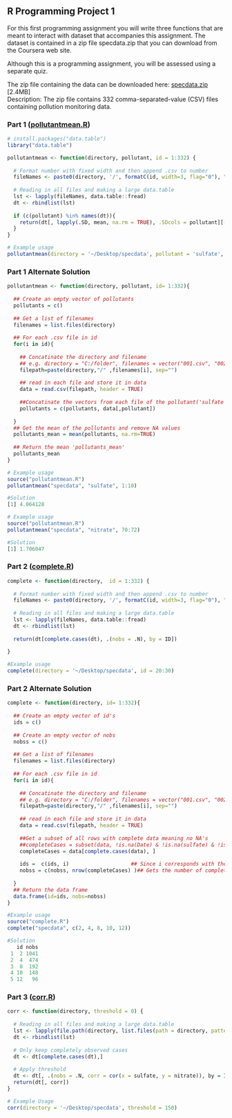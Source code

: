 ## R Programming Project 1

For this first programming assignment you will write three functions that are meant to interact with dataset that accompanies this assignment. The dataset is contained in a zip file specdata.zip that you can download from the Coursera web site.

Although this is a programming assignment, you will be assessed using a separate quiz.



The zip file containing the data can be downloaded here:
[specdata.zip](https://d396qusza40orc.cloudfront.net/rprog%2Fdata%2Fspecdata.zip) [2.4MB]
</br>Description: The zip file contains 332 comma-separated-value (CSV) files containing pollution monitoring data. 

### Part 1 ([pollutantmean.R](https://github.com/mGalarnyk/datasciencecoursera/blob/master/2_R_Programming/projects/pollutantmean.R))

```R
# install.packages("data.table")
library("data.table")

pollutantmean <- function(directory, pollutant, id = 1:332) {
  
  # Format number with fixed width and then append .csv to number
  fileNames <- paste0(directory, '/', formatC(id, width=3, flag="0"), ".csv" )
  
  # Reading in all files and making a large data.table
  lst <- lapply(fileNames, data.table::fread)
  dt <- rbindlist(lst)
  
  if (c(pollutant) %in% names(dt)){
    return(dt[, lapply(.SD, mean, na.rm = TRUE), .SDcols = pollutant][[1]])
  } 
}

# Example usage
pollutantmean(directory = '~/Desktop/specdata', pollutant = 'sulfate', id = 20)
```
### Part 1 Alternate Solution 

```R
pollutantmean <- function(directory, pollutant, id= 1:332){
  
  ## Create an empty vector of pollutants
  pollutants = c()
  
  ## Get a list of filenames
  filenames = list.files(directory)
  
  ## For each .csv file in id
  for(i in id){
    
    ## Concatinate the directory and filename
    ## e.g. directory = "C:/folder", filenames = vector("001.csv", "002.csv", ...), filepath="C:/folder/001.csv"
    filepath=paste(directory,"/" ,filenames[i], sep="")
    
    ## read in each file and store it in data
    data = read.csv(filepath, header = TRUE)
    
    ##Concatinate the vectors from each file of the pollutant('sulfate' or 'nitrate') column to pollutants vector
    pollutants = c(pollutants, data[,pollutant])
    
  }
  ## Get the mean of the pollutants and remove NA values
  pollutants_mean = mean(pollutants, na.rm=TRUE)
  
  ## Return the mean 'pollutants_mean'
  pollutants_mean
}

# Example usage
source("pollutantmean.R")
pollutantmean("specdata", "sulfate", 1:10)

#Solution
[1] 4.064128

# Example usage
source("pollutantmean.R")
pollutantmean("specdata", "nitrate", 70:72)

#Solution
[1] 1.706047
```

### Part 2 ([complete.R](https://github.com/mGalarnyk/datasciencecoursera/blob/master/2_R_Programming/projects/complete.R))
```R
complete <- function(directory,  id = 1:332) {
  
  # Format number with fixed width and then append .csv to number
  fileNames <- paste0(directory, '/', formatC(id, width=3, flag="0"), ".csv" )
  
  # Reading in all files and making a large data.table
  lst <- lapply(fileNames, data.table::fread)
  dt <- rbindlist(lst)
  
  return(dt[complete.cases(dt), .(nobs = .N), by = ID])
  
}

#Example usage
complete(directory = '~/Desktop/specdata', id = 20:30)
```

### Part 2 Alternate Solution
```R
complete <- function(directory, id= 1:332){
  
  ## Create an empty vector of id's
  ids = c()
  
  ## Create an empty vector of nobs
  nobss = c()
  
  ## Get a list of filenames
  filenames = list.files(directory)
  
  ## For each .csv file in id
  for(i in id){
    
    ## Concatinate the directory and filename
    ## e.g. directory = "C:/folder", filenames = vector("001.csv", "002.csv", ...), filepath="C:/folder/001.csv"
    filepath=paste(directory,"/" ,filenames[i], sep="")
    
    ## read in each file and store it in data
    data = read.csv(filepath, header = TRUE)
    
    ##Get a subset of all rows with complete data meaning no NA's
    ##completeCases = subset(data, !is.na(Date) & !is.na(sulfate) & !is.na(nitrate) & !is.na(id),select = TRUE )
    completeCases = data[complete.cases(data), ]
    
    ids =  c(ids, i)                    ## Since i corresponds with the file name/id we can use i for id
    nobss = c(nobss, nrow(completeCases) )## Gets the number of completed rows from the subset
   
  }
  ## Return the data frame
  data.frame(id=ids, nobs=nobss)
}

#Example usage
source("complete.R")
complete("specdata", c(2, 4, 8, 10, 12))

#Solution
   id nobs
 1  2 1041
 2  4  474
 3  8  192
 4 10  148
 5 12   96
```

### Part 3 ([corr.R](https://github.com/mGalarnyk/datasciencecoursera/blob/master/2_R_Programming/projects/corr.R))
```R
corr <- function(directory, threshold = 0) {
  
  # Reading in all files and making a large data.table
  lst <- lapply(file.path(directory, list.files(path = directory, pattern="*.csv")), data.table::fread)
  dt <- rbindlist(lst)
  
  # Only keep completely observed cases
  dt <- dt[complete.cases(dt),]
  
  # Apply threshold
  dt <- dt[, .(nobs = .N, corr = cor(x = sulfate, y = nitrate)), by = ID][nobs > threshold]
  return(dt[, corr])
}

# Example Usage
corr(directory = '~/Desktop/specdata', threshold = 150)
```
